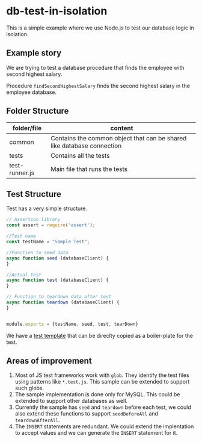 # db-test-in-isolation

This is a simple example where we use Node.js to test our database logic in isolation.

## Example story

We are trying to test a database procedure that finds the employee with second highest salary.

Procedure `findSecondHighestSalary` finds the second highest salary in the employee database.

## Folder Structure

| folder/file  |  content |
|---|---|
|  common |  Contains the common object that can be shared like database connection |
| tests  |  Contains all the tests |
| test-runner.js |  Main file that runs the tests |

## Test Structure

Test has a very simple structure.
```js
// Assertion library
const assert = require('assert');

//Test name
const testName = "Sample Test";

//Function to seed data
async function seed (databaseClient) {
}

//Actual test
async function test (databaseClient) {
}

// Function to teardown data after test
async function teardown (databaseClient) {
}


module.exports = {testName, seed, test, tearDown}
```

We have a [test template](./test/test.template.js) that can be direclty copied as a boiler-plate for the test.

## Areas of improvement
1. Most of JS test frameworks work with `glob`. They identify the test files using patterns like `*.test.js`. This sample can be extended to support such globs.
2. The sample implementation is done only for MySQL. This could be extended to support other databases as well.
3. Currently the sample has `seed` and `teardown` before each test, we could also extend these functions to support `seedBeforeAll` and `teardownAfterAll`.
4. The `INSERT` statements are redundant. We could extend the implentation to accept values and we can generate the `INSERT` statement for it.
